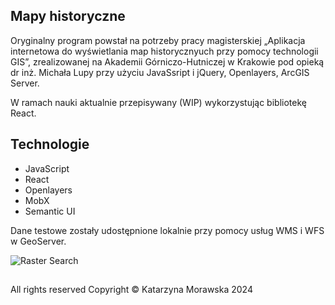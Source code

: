 ## Mapy historyczne
Oryginalny program powstał na potrzeby pracy magisterskiej „Aplikacja internetowa do wyświetlania map historycznyuch przy pomocy technologii GIS”, zrealizowanej na Akademii Górniczo-Hutniczej w Krakowie pod opieką dr inż. Michała Lupy przy użyciu JavaSsript i jQuery, Openlayers, ArcGIS Server.

W ramach nauki aktualnie przepisywany (WIP) wykorzystując bibliotekę React.

## Technologie
* JavaScript
* React
* Openlayers
* MobX
* Semantic UI

Dane testowe zostały udostępnione lokalnie przy pomocy usług WMS i WFS w GeoServer.

![Raster Search](/../../../natamora/blob/main/images/hist-maps/raster_search.png)
## 
All rights reserved
Copyright &copy; Katarzyna Morawska 2024
